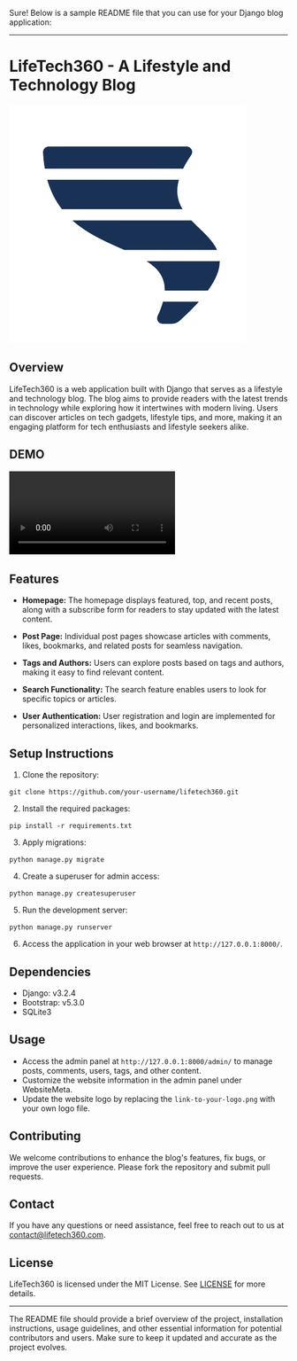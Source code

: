 Sure! Below is a sample README file that you can use for your Django blog application:

---

# LifeTech360 - A Lifestyle and Technology Blog

![LifeTech360 Logo](screenshots/tornado-removebg-preview.png)

## Overview

LifeTech360 is a web application built with Django that serves as a lifestyle and technology blog. The blog aims to provide readers with the latest trends in technology while exploring how it intertwines with modern living. Users can discover articles on tech gadgets, lifestyle tips, and more, making it an engaging platform for tech enthusiasts and lifestyle seekers alike.

## DEMO

![lifetech360](screenshots/Blog-welcome.mp4)

## Features

- **Homepage:** The homepage displays featured, top, and recent posts, along with a subscribe form for readers to stay updated with the latest content.

- **Post Page:** Individual post pages showcase articles with comments, likes, bookmarks, and related posts for seamless navigation.

- **Tags and Authors:** Users can explore posts based on tags and authors, making it easy to find relevant content.

- **Search Functionality:** The search feature enables users to look for specific topics or articles.

- **User Authentication:** User registration and login are implemented for personalized interactions, likes, and bookmarks.

## Setup Instructions

1. Clone the repository:

```
git clone https://github.com/your-username/lifetech360.git
```

2. Install the required packages:

```
pip install -r requirements.txt
```

3. Apply migrations:

```
python manage.py migrate
```

4. Create a superuser for admin access:

```
python manage.py createsuperuser
```

5. Run the development server:

```
python manage.py runserver
```

6. Access the application in your web browser at `http://127.0.0.1:8000/`.

## Dependencies

- Django: v3.2.4
- Bootstrap: v5.3.0
- SQLite3

## Usage

- Access the admin panel at `http://127.0.0.1:8000/admin/` to manage posts, comments, users, tags, and other content.
- Customize the website information in the admin panel under WebsiteMeta.
- Update the website logo by replacing the `link-to-your-logo.png` with your own logo file.

## Contributing

We welcome contributions to enhance the blog's features, fix bugs, or improve the user experience. Please fork the repository and submit pull requests.

## Contact

If you have any questions or need assistance, feel free to reach out to us at contact@lifetech360.com.

## License

LifeTech360 is licensed under the MIT License. See [LICENSE](link-to-your-license-file) for more details.

---



The README file should provide a brief overview of the project, installation instructions, usage guidelines, and other essential information for potential contributors and users. Make sure to keep it updated and accurate as the project evolves.
